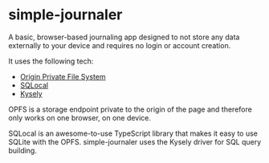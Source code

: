 # simple-journaler

A basic, browser-based journaling app designed to not store any data externally to your device and requires no login or account creation.

It uses the following tech:
- [Origin Private File System](https://web.dev/articles/origin-private-file-system)
- [SQLocal](https://github.com/DallasHoff/sqlocal)
- [Kysely](https://kysely.dev/)

OPFS is a storage endpoint private to the origin of the page and therefore only works on one browser, on one device.

SQLocal is an awesome-to-use TypeScript library that makes it easy to use SQLite with the OPFS. simple-journaler uses the
Kysely driver for SQL query building.
